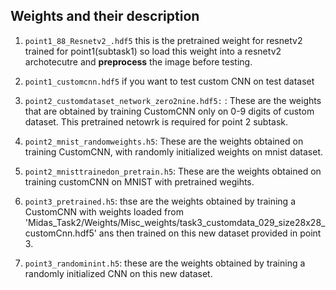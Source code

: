 ## Weights and their description

1. ``point1_88_Resnetv2_.hdf5`` this is the pretrained weight for resnetv2 trained for point1(subtask1) so load this weight into a resnetv2 archotecutre and **preprocess** the image before testing.

2. ``point1_customcnn.hdf5``  if you want to test custom CNN on test dataset

3. ``point2_customdataset_network_zero2nine.hdf5:`` : These are the weights that are obtained by training CustomCNN only on 0-9 digits of custom dataset. This pretrained netowrk is required for point 2 subtask.

4. ``point2_mnist_randomweights.h5``: These are the weights obtained on training CustomCNN, with randomly initialized weights on mnist dataset.

5. ``point2_mnisttrainedon_pretrain.h5``: These are the weights obtained on training customCNN on MNIST with pretrained wegihts.
 
6. ``point3_pretrained.h5``: thse are the weights obtained by training a CustomCNN with weights loaded from 'Midas_Task2/Weights/Misc_weights/task3_customdata_029_size28x28_customCnn.hdf5'
ans then trained on this new dataset provided in point 3.
7. ``point3_randominint.h5``: these are the weights obtained by training a randomly initialized CNN on this new dataset.
